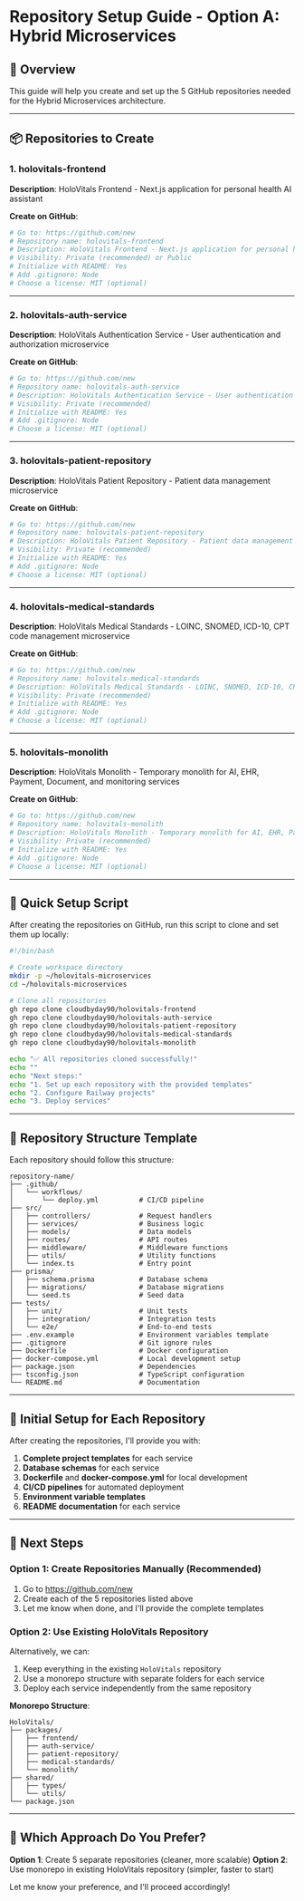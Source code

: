 # Repository Setup Guide - Option A: Hybrid Microservices

## 🎯 Overview

This guide will help you create and set up the 5 GitHub repositories needed for the Hybrid Microservices architecture.

---

## 📦 Repositories to Create

### **1. holovitals-frontend**
**Description**: HoloVitals Frontend - Next.js application for personal health AI assistant

**Create on GitHub**:
```bash
# Go to: https://github.com/new
# Repository name: holovitals-frontend
# Description: HoloVitals Frontend - Next.js application for personal health AI assistant
# Visibility: Private (recommended) or Public
# Initialize with README: Yes
# Add .gitignore: Node
# Choose a license: MIT (optional)
```

---

### **2. holovitals-auth-service**
**Description**: HoloVitals Authentication Service - User authentication and authorization microservice

**Create on GitHub**:
```bash
# Go to: https://github.com/new
# Repository name: holovitals-auth-service
# Description: HoloVitals Authentication Service - User authentication and authorization microservice
# Visibility: Private (recommended)
# Initialize with README: Yes
# Add .gitignore: Node
# Choose a license: MIT (optional)
```

---

### **3. holovitals-patient-repository**
**Description**: HoloVitals Patient Repository - Patient data management microservice

**Create on GitHub**:
```bash
# Go to: https://github.com/new
# Repository name: holovitals-patient-repository
# Description: HoloVitals Patient Repository - Patient data management microservice
# Visibility: Private (recommended)
# Initialize with README: Yes
# Add .gitignore: Node
# Choose a license: MIT (optional)
```

---

### **4. holovitals-medical-standards**
**Description**: HoloVitals Medical Standards - LOINC, SNOMED, ICD-10, CPT code management microservice

**Create on GitHub**:
```bash
# Go to: https://github.com/new
# Repository name: holovitals-medical-standards
# Description: HoloVitals Medical Standards - LOINC, SNOMED, ICD-10, CPT code management microservice
# Visibility: Private (recommended)
# Initialize with README: Yes
# Add .gitignore: Node
# Choose a license: MIT (optional)
```

---

### **5. holovitals-monolith**
**Description**: HoloVitals Monolith - Temporary monolith for AI, EHR, Payment, Document, and monitoring services

**Create on GitHub**:
```bash
# Go to: https://github.com/new
# Repository name: holovitals-monolith
# Description: HoloVitals Monolith - Temporary monolith for AI, EHR, Payment, Document, and monitoring services
# Visibility: Private (recommended)
# Initialize with README: Yes
# Add .gitignore: Node
# Choose a license: MIT (optional)
```

---

## 🚀 Quick Setup Script

After creating the repositories on GitHub, run this script to clone and set them up locally:

```bash
#!/bin/bash

# Create workspace directory
mkdir -p ~/holovitals-microservices
cd ~/holovitals-microservices

# Clone all repositories
gh repo clone cloudbyday90/holovitals-frontend
gh repo clone cloudbyday90/holovitals-auth-service
gh repo clone cloudbyday90/holovitals-patient-repository
gh repo clone cloudbyday90/holovitals-medical-standards
gh repo clone cloudbyday90/holovitals-monolith

echo "✅ All repositories cloned successfully!"
echo ""
echo "Next steps:"
echo "1. Set up each repository with the provided templates"
echo "2. Configure Railway projects"
echo "3. Deploy services"
```

---

## 📁 Repository Structure Template

Each repository should follow this structure:

```
repository-name/
├── .github/
│   └── workflows/
│       └── deploy.yml          # CI/CD pipeline
├── src/
│   ├── controllers/            # Request handlers
│   ├── services/               # Business logic
│   ├── models/                 # Data models
│   ├── routes/                 # API routes
│   ├── middleware/             # Middleware functions
│   ├── utils/                  # Utility functions
│   └── index.ts                # Entry point
├── prisma/
│   ├── schema.prisma           # Database schema
│   ├── migrations/             # Database migrations
│   └── seed.ts                 # Seed data
├── tests/
│   ├── unit/                   # Unit tests
│   ├── integration/            # Integration tests
│   └── e2e/                    # End-to-end tests
├── .env.example                # Environment variables template
├── .gitignore                  # Git ignore rules
├── Dockerfile                  # Docker configuration
├── docker-compose.yml          # Local development setup
├── package.json                # Dependencies
├── tsconfig.json               # TypeScript configuration
└── README.md                   # Documentation
```

---

## 🔧 Initial Setup for Each Repository

After creating the repositories, I'll provide you with:

1. **Complete project templates** for each service
2. **Database schemas** for each service
3. **Dockerfile** and **docker-compose.yml** for local development
4. **CI/CD pipelines** for automated deployment
5. **Environment variable templates**
6. **README documentation** for each service

---

## 📝 Next Steps

### **Option 1: Create Repositories Manually (Recommended)**

1. Go to https://github.com/new
2. Create each of the 5 repositories listed above
3. Let me know when done, and I'll provide the complete templates

### **Option 2: Use Existing HoloVitals Repository**

Alternatively, we can:
1. Keep everything in the existing `HoloVitals` repository
2. Use a monorepo structure with separate folders for each service
3. Deploy each service independently from the same repository

**Monorepo Structure**:
```
HoloVitals/
├── packages/
│   ├── frontend/
│   ├── auth-service/
│   ├── patient-repository/
│   ├── medical-standards/
│   └── monolith/
├── shared/
│   ├── types/
│   └── utils/
└── package.json
```

---

## 🎯 Which Approach Do You Prefer?

**Option 1**: Create 5 separate repositories (cleaner, more scalable)
**Option 2**: Use monorepo in existing HoloVitals repository (simpler, faster to start)

Let me know your preference, and I'll proceed accordingly!